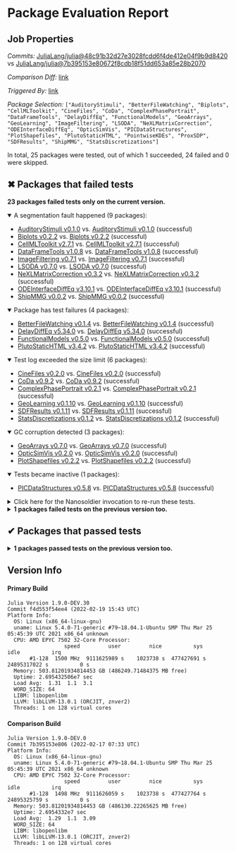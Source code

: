 # Package Evaluation Report

## Job Properties

*Commits:* [JuliaLang/julia@48c91b32d27e3028fcdd6f4de412e04f9b9d8420](https://github.com/JuliaLang/julia/commit/48c91b32d27e3028fcdd6f4de412e04f9b9d8420) vs [JuliaLang/julia@7b395153e80672f8cdb18f51dd653a85e28b2070](https://github.com/JuliaLang/julia/commit/7b395153e80672f8cdb18f51dd653a85e28b2070)

*Comparison Diff:* [link](https://github.com/JuliaLang/julia/compare/7b395153e80672f8cdb18f51dd653a85e28b2070..48c91b32d27e3028fcdd6f4de412e04f9b9d8420)

*Triggered By:* [link](https://github.com/JuliaLang/julia/pull/43990#issuecomment-1045942608)

*Package Selection:* `["AuditoryStimuli", "BetterFileWatching", "Biplots", "CellMLToolkit", "CineFiles", "CoDa", "ComplexPhasePortrait", "DataFrameTools", "DelayDiffEq", "FunctionalModels", "GeoArrays", "GeoLearning", "ImageFiltering", "LSODA", "NeXLMatrixCorrection", "ODEInterfaceDiffEq", "OpticSimVis", "PICDataStructures", "PlotShapefiles", "PlutoStaticHTML", "PointwiseKDEs", "ProxSDP", "SDFResults", "ShipMMG", "StatsDiscretizations"]`

In total, 25 packages were tested, out of which 1 succeeded, 24 failed and 0 were skipped.


## ✖ Packages that failed tests

**23 packages failed tests only on the current version.**

<details open><summary>A segmentation fault happened (9 packages):</summary>
<p>


- [AuditoryStimuli v0.1.0](https://s3.amazonaws.com/julialang-reports/nanosoldier/pkgeval/by_hash/48c91b3_vs_7b39515/AuditoryStimuli.primary.log) vs. [AuditoryStimuli v0.1.0](https://s3.amazonaws.com/julialang-reports/nanosoldier/pkgeval/by_hash/48c91b3_vs_7b39515/AuditoryStimuli.against.log) (successful)
- [Biplots v0.2.2](https://s3.amazonaws.com/julialang-reports/nanosoldier/pkgeval/by_hash/48c91b3_vs_7b39515/Biplots.primary.log) vs. [Biplots v0.2.2](https://s3.amazonaws.com/julialang-reports/nanosoldier/pkgeval/by_hash/48c91b3_vs_7b39515/Biplots.against.log) (successful)
- [CellMLToolkit v2.7.1](https://s3.amazonaws.com/julialang-reports/nanosoldier/pkgeval/by_hash/48c91b3_vs_7b39515/CellMLToolkit.primary.log) vs. [CellMLToolkit v2.7.1](https://s3.amazonaws.com/julialang-reports/nanosoldier/pkgeval/by_hash/48c91b3_vs_7b39515/CellMLToolkit.against.log) (successful)
- [DataFrameTools v1.0.8](https://s3.amazonaws.com/julialang-reports/nanosoldier/pkgeval/by_hash/48c91b3_vs_7b39515/DataFrameTools.primary.log) vs. [DataFrameTools v1.0.8](https://s3.amazonaws.com/julialang-reports/nanosoldier/pkgeval/by_hash/48c91b3_vs_7b39515/DataFrameTools.against.log) (successful)
- [ImageFiltering v0.7.1](https://s3.amazonaws.com/julialang-reports/nanosoldier/pkgeval/by_hash/48c91b3_vs_7b39515/ImageFiltering.primary.log) vs. [ImageFiltering v0.7.1](https://s3.amazonaws.com/julialang-reports/nanosoldier/pkgeval/by_hash/48c91b3_vs_7b39515/ImageFiltering.against.log) (successful)
- [LSODA v0.7.0](https://s3.amazonaws.com/julialang-reports/nanosoldier/pkgeval/by_hash/48c91b3_vs_7b39515/LSODA.primary.log) vs. [LSODA v0.7.0](https://s3.amazonaws.com/julialang-reports/nanosoldier/pkgeval/by_hash/48c91b3_vs_7b39515/LSODA.against.log) (successful)
- [NeXLMatrixCorrection v0.3.2](https://s3.amazonaws.com/julialang-reports/nanosoldier/pkgeval/by_hash/48c91b3_vs_7b39515/NeXLMatrixCorrection.primary.log) vs. [NeXLMatrixCorrection v0.3.2](https://s3.amazonaws.com/julialang-reports/nanosoldier/pkgeval/by_hash/48c91b3_vs_7b39515/NeXLMatrixCorrection.against.log) (successful)
- [ODEInterfaceDiffEq v3.10.1](https://s3.amazonaws.com/julialang-reports/nanosoldier/pkgeval/by_hash/48c91b3_vs_7b39515/ODEInterfaceDiffEq.primary.log) vs. [ODEInterfaceDiffEq v3.10.1](https://s3.amazonaws.com/julialang-reports/nanosoldier/pkgeval/by_hash/48c91b3_vs_7b39515/ODEInterfaceDiffEq.against.log) (successful)
- [ShipMMG v0.0.2](https://s3.amazonaws.com/julialang-reports/nanosoldier/pkgeval/by_hash/48c91b3_vs_7b39515/ShipMMG.primary.log) vs. [ShipMMG v0.0.2](https://s3.amazonaws.com/julialang-reports/nanosoldier/pkgeval/by_hash/48c91b3_vs_7b39515/ShipMMG.against.log) (successful)

</p>
</details>

<details open><summary>Package has test failures (4 packages):</summary>
<p>


- [BetterFileWatching v0.1.4](https://s3.amazonaws.com/julialang-reports/nanosoldier/pkgeval/by_hash/48c91b3_vs_7b39515/BetterFileWatching.primary.log) vs. [BetterFileWatching v0.1.4](https://s3.amazonaws.com/julialang-reports/nanosoldier/pkgeval/by_hash/48c91b3_vs_7b39515/BetterFileWatching.against.log) (successful)
- [DelayDiffEq v5.34.0](https://s3.amazonaws.com/julialang-reports/nanosoldier/pkgeval/by_hash/48c91b3_vs_7b39515/DelayDiffEq.primary.log) vs. [DelayDiffEq v5.34.0](https://s3.amazonaws.com/julialang-reports/nanosoldier/pkgeval/by_hash/48c91b3_vs_7b39515/DelayDiffEq.against.log) (successful)
- [FunctionalModels v0.5.0](https://s3.amazonaws.com/julialang-reports/nanosoldier/pkgeval/by_hash/48c91b3_vs_7b39515/FunctionalModels.primary.log) vs. [FunctionalModels v0.5.0](https://s3.amazonaws.com/julialang-reports/nanosoldier/pkgeval/by_hash/48c91b3_vs_7b39515/FunctionalModels.against.log) (successful)
- [PlutoStaticHTML v3.4.2](https://s3.amazonaws.com/julialang-reports/nanosoldier/pkgeval/by_hash/48c91b3_vs_7b39515/PlutoStaticHTML.primary.log) vs. [PlutoStaticHTML v3.4.2](https://s3.amazonaws.com/julialang-reports/nanosoldier/pkgeval/by_hash/48c91b3_vs_7b39515/PlutoStaticHTML.against.log) (successful)

</p>
</details>

<details open><summary>Test log exceeded the size limit (6 packages):</summary>
<p>


- [CineFiles v0.2.0](https://s3.amazonaws.com/julialang-reports/nanosoldier/pkgeval/by_hash/48c91b3_vs_7b39515/CineFiles.primary.log) vs. [CineFiles v0.2.0](https://s3.amazonaws.com/julialang-reports/nanosoldier/pkgeval/by_hash/48c91b3_vs_7b39515/CineFiles.against.log) (successful)
- [CoDa v0.9.2](https://s3.amazonaws.com/julialang-reports/nanosoldier/pkgeval/by_hash/48c91b3_vs_7b39515/CoDa.primary.log) vs. [CoDa v0.9.2](https://s3.amazonaws.com/julialang-reports/nanosoldier/pkgeval/by_hash/48c91b3_vs_7b39515/CoDa.against.log) (successful)
- [ComplexPhasePortrait v0.2.1](https://s3.amazonaws.com/julialang-reports/nanosoldier/pkgeval/by_hash/48c91b3_vs_7b39515/ComplexPhasePortrait.primary.log) vs. [ComplexPhasePortrait v0.2.1](https://s3.amazonaws.com/julialang-reports/nanosoldier/pkgeval/by_hash/48c91b3_vs_7b39515/ComplexPhasePortrait.against.log) (successful)
- [GeoLearning v0.1.10](https://s3.amazonaws.com/julialang-reports/nanosoldier/pkgeval/by_hash/48c91b3_vs_7b39515/GeoLearning.primary.log) vs. [GeoLearning v0.1.10](https://s3.amazonaws.com/julialang-reports/nanosoldier/pkgeval/by_hash/48c91b3_vs_7b39515/GeoLearning.against.log) (successful)
- [SDFResults v0.1.11](https://s3.amazonaws.com/julialang-reports/nanosoldier/pkgeval/by_hash/48c91b3_vs_7b39515/SDFResults.primary.log) vs. [SDFResults v0.1.11](https://s3.amazonaws.com/julialang-reports/nanosoldier/pkgeval/by_hash/48c91b3_vs_7b39515/SDFResults.against.log) (successful)
- [StatsDiscretizations v0.1.2](https://s3.amazonaws.com/julialang-reports/nanosoldier/pkgeval/by_hash/48c91b3_vs_7b39515/StatsDiscretizations.primary.log) vs. [StatsDiscretizations v0.1.2](https://s3.amazonaws.com/julialang-reports/nanosoldier/pkgeval/by_hash/48c91b3_vs_7b39515/StatsDiscretizations.against.log) (successful)

</p>
</details>

<details open><summary>GC corruption detected (3 packages):</summary>
<p>


- [GeoArrays v0.7.0](https://s3.amazonaws.com/julialang-reports/nanosoldier/pkgeval/by_hash/48c91b3_vs_7b39515/GeoArrays.primary.log) vs. [GeoArrays v0.7.0](https://s3.amazonaws.com/julialang-reports/nanosoldier/pkgeval/by_hash/48c91b3_vs_7b39515/GeoArrays.against.log) (successful)
- [OpticSimVis v0.2.0](https://s3.amazonaws.com/julialang-reports/nanosoldier/pkgeval/by_hash/48c91b3_vs_7b39515/OpticSimVis.primary.log) vs. [OpticSimVis v0.2.0](https://s3.amazonaws.com/julialang-reports/nanosoldier/pkgeval/by_hash/48c91b3_vs_7b39515/OpticSimVis.against.log) (successful)
- [PlotShapefiles v0.2.2](https://s3.amazonaws.com/julialang-reports/nanosoldier/pkgeval/by_hash/48c91b3_vs_7b39515/PlotShapefiles.primary.log) vs. [PlotShapefiles v0.2.2](https://s3.amazonaws.com/julialang-reports/nanosoldier/pkgeval/by_hash/48c91b3_vs_7b39515/PlotShapefiles.against.log) (successful)

</p>
</details>

<details open><summary>Tests became inactive (1 packages):</summary>
<p>


- [PICDataStructures v0.5.8](https://s3.amazonaws.com/julialang-reports/nanosoldier/pkgeval/by_hash/48c91b3_vs_7b39515/PICDataStructures.primary.log) vs. [PICDataStructures v0.5.8](https://s3.amazonaws.com/julialang-reports/nanosoldier/pkgeval/by_hash/48c91b3_vs_7b39515/PICDataStructures.against.log) (successful)

</p>
</details>

<details><summary>Click here for the Nanosoldier invocation to re-run these tests.</summary>
<p>

```
@nanosoldier `runtests(["AuditoryStimuli", "BetterFileWatching", "Biplots", "CellMLToolkit", "CineFiles", "CoDa", "ComplexPhasePortrait", "DataFrameTools", "DelayDiffEq", "FunctionalModels", "GeoArrays", "GeoLearning", "ImageFiltering", "LSODA", "NeXLMatrixCorrection", "ODEInterfaceDiffEq", "OpticSimVis", "PICDataStructures", "PlotShapefiles", "PlutoStaticHTML", "SDFResults", "ShipMMG", "StatsDiscretizations"], vs = "@7b395153e80672f8cdb18f51dd653a85e28b2070")`
```

</p>
</details>


<details><summary><strong>1 packages failed tests on the previous version too.</strong></summary>
<p>

<details open><summary>GC corruption detected (1 packages):</summary>
<p>


- [ProxSDP v1.7.0](https://s3.amazonaws.com/julialang-reports/nanosoldier/pkgeval/by_hash/48c91b3_vs_7b39515/ProxSDP.primary.log)

</p>
</details>

</p>
</details>


## ✔ Packages that passed tests

<details><summary><strong>1 packages passed tests on the previous version too.</strong></summary>
<p>

- [PointwiseKDEs v0.1.1](https://s3.amazonaws.com/julialang-reports/nanosoldier/pkgeval/by_hash/48c91b3_vs_7b39515/PointwiseKDEs.primary.log)

</p>
</details>


## Version Info

#### Primary Build

```
Julia Version 1.9.0-DEV.30
Commit f4d553f54ee4 (2022-02-19 15:43 UTC)
Platform Info:
  OS: Linux (x86_64-linux-gnu)
  uname: Linux 5.4.0-71-generic #79~18.04.1-Ubuntu SMP Thu Mar 25 05:45:39 UTC 2021 x86_64 unknown
  CPU: AMD EPYC 7502 32-Core Processor: 
                  speed         user         nice          sys         idle          irq
       #1-128  1500 MHz  9111625989 s    1023738 s  477427691 s  24895317022 s          0 s
  Memory: 503.81201934814453 GB (486249.71484375 MB free)
  Uptime: 2.695432506e7 sec
  Load Avg:  1.31  1.1  3.1
  WORD_SIZE: 64
  LIBM: libopenlibm
  LLVM: libLLVM-13.0.1 (ORCJIT, znver2)
  Threads: 1 on 128 virtual cores

```

#### Comparison Build

```
Julia Version 1.9.0-DEV.0
Commit 7b395153e806 (2022-02-17 07:33 UTC)
Platform Info:
  OS: Linux (x86_64-linux-gnu)
  uname: Linux 5.4.0-71-generic #79~18.04.1-Ubuntu SMP Thu Mar 25 05:45:39 UTC 2021 x86_64 unknown
  CPU: AMD EPYC 7502 32-Core Processor: 
                  speed         user         nice          sys         idle          irq
       #1-128  1498 MHz  9111626059 s    1023738 s  477427764 s  24895325759 s          0 s
  Memory: 503.81201934814453 GB (486130.22265625 MB free)
  Uptime: 2.6954332e7 sec
  Load Avg:  1.29  1.1  3.09
  WORD_SIZE: 64
  LIBM: libopenlibm
  LLVM: libLLVM-13.0.1 (ORCJIT, znver2)
  Threads: 1 on 128 virtual cores

```
<!-- Generated on 2022-02-19T12:34:07.520 -->
